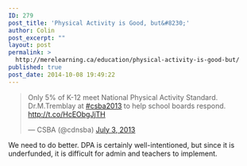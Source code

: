 ```yaml
---
ID: 279
post_title: 'Physical Activity is Good, but&#8230;'
author: Colin
post_excerpt: ""
layout: post
permalink: >
  http://merelearning.ca/education/physical-activity-is-good-but/
published: true
post_date: 2014-10-08 19:49:22
---
```

<blockquote class="twitter-tweet" lang="en">Only 5% of K-12 meet National Physical Activity Standard. Dr.M.Tremblay at <a href="https://twitter.com/hashtag/csba2013?src=hash">#csba2013</a> to help school boards respond. <a href="http://t.co/HcEObgJjTH">http://t.co/HcEObgJjTH</a>

— CSBA (@cdnsba) <a href="https://twitter.com/cdnsba/status/352454583735422976">July 3, 2013</a></blockquote>
We need to do better. DPA is certainly well-intentioned, but since it is underfunded, it is difficult for admin and teachers to implement.

<script src="//platform.twitter.com/widgets.js" async="" charset="utf-8"></script>